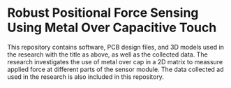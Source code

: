 # Robust Positional Force Sensing Using Metal Over Capacitive Touch

This repository contains software, PCB design files, and 3D models used in the research with the title as above, as well as the collected data. The research investigates the use of metal over cap in a 2D matrix to meassure applied force at different parts of the sensor module. The data collected ad used in the research is also included in this repository.
